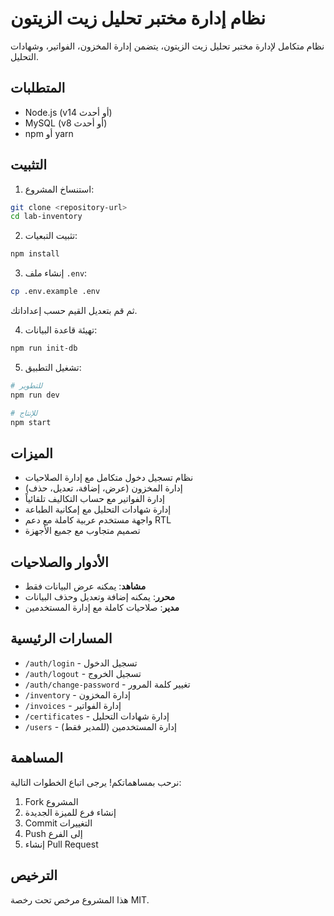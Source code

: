 # نظام إدارة مختبر تحليل زيت الزيتون

نظام متكامل لإدارة مختبر تحليل زيت الزيتون، يتضمن إدارة المخزون، الفواتير، وشهادات التحليل.

## المتطلبات

- Node.js (v14 أو أحدث)
- MySQL (v8 أو أحدث)
- npm أو yarn

## التثبيت

1. استنساخ المشروع:
```bash
git clone <repository-url>
cd lab-inventory
```

2. تثبيت التبعيات:
```bash
npm install
```

3. إنشاء ملف `.env`:
```bash
cp .env.example .env
```
ثم قم بتعديل القيم حسب إعداداتك.

4. تهيئة قاعدة البيانات:
```bash
npm run init-db
```

5. تشغيل التطبيق:
```bash
# للتطوير
npm run dev

# للإنتاج
npm start
```

## الميزات

- نظام تسجيل دخول متكامل مع إدارة الصلاحيات
- إدارة المخزون (عرض، إضافة، تعديل، حذف)
- إدارة الفواتير مع حساب التكاليف تلقائياً
- إدارة شهادات التحليل مع إمكانية الطباعة
- واجهة مستخدم عربية كاملة مع دعم RTL
- تصميم متجاوب مع جميع الأجهزة

## الأدوار والصلاحيات

- **مشاهد**: يمكنه عرض البيانات فقط
- **محرر**: يمكنه إضافة وتعديل وحذف البيانات
- **مدير**: صلاحيات كاملة مع إدارة المستخدمين

## المسارات الرئيسية

- `/auth/login` - تسجيل الدخول
- `/auth/logout` - تسجيل الخروج
- `/auth/change-password` - تغيير كلمة المرور
- `/inventory` - إدارة المخزون
- `/invoices` - إدارة الفواتير
- `/certificates` - إدارة شهادات التحليل
- `/users` - إدارة المستخدمين (للمدير فقط)

## المساهمة

نرحب بمساهماتكم! يرجى اتباع الخطوات التالية:

1. Fork المشروع
2. إنشاء فرع للميزة الجديدة
3. Commit التغييرات
4. Push إلى الفرع
5. إنشاء Pull Request

## الترخيص

هذا المشروع مرخص تحت رخصة MIT. 